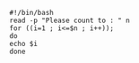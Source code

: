 <!-- Author: Aman Kumar -->
<!-- Created Date: 17-Aug-2025 -->
<!--Purpose: This is a test script for my initial understand of the basics of for loop in bash scripting.-->
```
#!/bin/bash
read -p "Please count to : " n
for ((i=1 ; i<=$n ; i++));
do
echo $i
done
```
<!---->
<!-- End of File -->